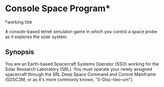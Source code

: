 # Console Space Program*
*working title

A console-based telnet simulator-game in which you control a space probe as it explores the solar system.

## Synopsis
You are an Earth-based Spacecraft Systems Operator (SSO) working for the Solar Research Laboratory (SRL).
You must operate your newly assigned spacecraft through the SRL Deep Space Command and Control Mainframe (SDSC2M, or as it's more commonly known, "S-Disc-two-um").
